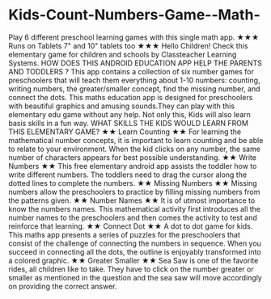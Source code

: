 Kids-Count-Numbers-Game--Math-
==============================

Play 6 different preschool learning games with this single math app. ★★★ Runs on Tablets 7" and 10" tablets too ★★★ Hello Children! Check this elementary game for children and schools by Classteacher Learning Systems. HOW DOES THIS ANDROID EDUCATION APP HELP THE PARENTS AND TODDLERS ? This app contains a collection of six number games for preschoolers that will teach them everything about 1-10 numbers: counting, writing numbers, the greater/smaller concept, find the missing number, and connect the dots. This maths education app is designed for preschoolers with beautiful graphics and amusing sounds.They can play with this elementary edu game without any help. Not only this, Kids will also learn basis skills in a fun way. WHAT SKILLS THE KIDS WOULD LEARN FROM THIS ELEMENTARY GAME? ★★ Learn Counting ★★  For learning the mathematical number concepts, it is important to learn counting and be able to relate to your environment. When the kid clicks on any number, the same number of characters appears for best possible understanding. ★★ Write Numbers ★★ This free elementary android app assists the toddler how to write different numbers. The toddlers need to drag the cursor along the dotted lines to complete the numbers. ★★ Missing Numbers ★★ Missing numbers allow the preschoolers to practice by filling missing numbers from the patterns given. ★★ Number Names ★★ It is of utmost importance to know the numbers names. This mathematical activity first introduces all the number names to the preschoolers and then comes the activity to test and reinforce that learning. ★★ Connect Dot ★★ A dot to dot game for kids. This maths app presents a series of puzzles for the preschoolers that consist of the challenge of connecting the numbers in sequence. When you succeed in connecting all the dots, the outline is enjoyably transformed into a colored graphic. ★★ Greater Smaller ★★ Sea Saw is one of the favorite rides, all children like to take. They have to click on the number greater or smaller as mentioned in the question and the sea saw will move accordingly on providing the correct answer.
